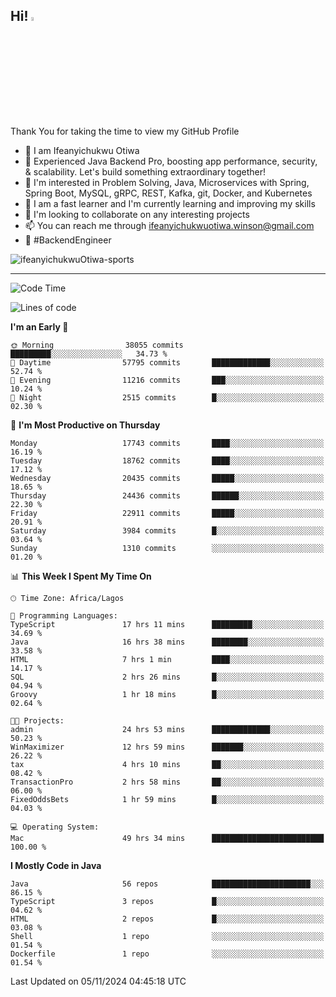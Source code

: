 <!-- BLOG-POST-LIST:START --><!-- BLOG-POST-LIST:END -->

## Hi! <img src="https://media.giphy.com/media/hvRJCLFzcasrR4ia7z/giphy.gif" width="4%"> 

Thank You for taking the time to view my GitHub Profile

- 👋 I am Ifeanyichukwu Otiwa
- 🚀 Experienced Java Backend Pro, boosting app performance, security, & scalability. Let's build something extraordinary together!
- 👀 I'm interested in Problem Solving, Java, Microservices with Spring, Spring Boot, MySQL, gRPC, REST, Kafka, git, Docker, and Kubernetes
- 🌱 I am a fast learner and I'm currently learning and improving my skills
- 💞️ I'm looking to collaborate on any interesting projects
- 📫 You can reach me through ifeanyichukwuotiwa.winson@gmail.com
- 🚀 #BackendEngineer

<p align="left" marginTop="10px"> <img src="https://komarev.com/ghpvc/?username=ifeanyichukwuOtiwa-sports&label=Profile%20views&color=0e75b6&style=for-the-badge" alt="ifeanyichukwuOtiwa-sports" /> </p>

***

<!--START_SECTION:waka-->
![Code Time](http://img.shields.io/badge/Code%20Time-3%2C092%20hrs%203%20mins-blue)

![Lines of code](https://img.shields.io/badge/From%20Hello%20World%20I%27ve%20Written-27.2%20million%20lines%20of%20code-blue)

**I'm an Early 🐤** 

```text
🌞 Morning                38055 commits       █████████░░░░░░░░░░░░░░░░   34.73 % 
🌆 Daytime                57795 commits       █████████████░░░░░░░░░░░░   52.74 % 
🌃 Evening                11216 commits       ███░░░░░░░░░░░░░░░░░░░░░░   10.24 % 
🌙 Night                  2515 commits        █░░░░░░░░░░░░░░░░░░░░░░░░   02.30 % 
```
📅 **I'm Most Productive on Thursday** 

```text
Monday                   17743 commits       ████░░░░░░░░░░░░░░░░░░░░░   16.19 % 
Tuesday                  18762 commits       ████░░░░░░░░░░░░░░░░░░░░░   17.12 % 
Wednesday                20435 commits       █████░░░░░░░░░░░░░░░░░░░░   18.65 % 
Thursday                 24436 commits       ██████░░░░░░░░░░░░░░░░░░░   22.30 % 
Friday                   22911 commits       █████░░░░░░░░░░░░░░░░░░░░   20.91 % 
Saturday                 3984 commits        █░░░░░░░░░░░░░░░░░░░░░░░░   03.64 % 
Sunday                   1310 commits        ░░░░░░░░░░░░░░░░░░░░░░░░░   01.20 % 
```


📊 **This Week I Spent My Time On** 

```text
🕑︎ Time Zone: Africa/Lagos

💬 Programming Languages: 
TypeScript               17 hrs 11 mins      █████████░░░░░░░░░░░░░░░░   34.69 % 
Java                     16 hrs 38 mins      ████████░░░░░░░░░░░░░░░░░   33.58 % 
HTML                     7 hrs 1 min         ████░░░░░░░░░░░░░░░░░░░░░   14.17 % 
SQL                      2 hrs 26 mins       █░░░░░░░░░░░░░░░░░░░░░░░░   04.94 % 
Groovy                   1 hr 18 mins        █░░░░░░░░░░░░░░░░░░░░░░░░   02.64 % 

🐱‍💻 Projects: 
admin                    24 hrs 53 mins      █████████████░░░░░░░░░░░░   50.23 % 
WinMaximizer             12 hrs 59 mins      ███████░░░░░░░░░░░░░░░░░░   26.22 % 
tax                      4 hrs 10 mins       ██░░░░░░░░░░░░░░░░░░░░░░░   08.42 % 
TransactionPro           2 hrs 58 mins       ██░░░░░░░░░░░░░░░░░░░░░░░   06.00 % 
FixedOddsBets            1 hr 59 mins        █░░░░░░░░░░░░░░░░░░░░░░░░   04.03 % 

💻 Operating System: 
Mac                      49 hrs 34 mins      █████████████████████████   100.00 % 
```

**I Mostly Code in Java** 

```text
Java                     56 repos            ██████████████████████░░░   86.15 % 
TypeScript               3 repos             █░░░░░░░░░░░░░░░░░░░░░░░░   04.62 % 
HTML                     2 repos             █░░░░░░░░░░░░░░░░░░░░░░░░   03.08 % 
Shell                    1 repo              ░░░░░░░░░░░░░░░░░░░░░░░░░   01.54 % 
Dockerfile               1 repo              ░░░░░░░░░░░░░░░░░░░░░░░░░   01.54 % 
```




 Last Updated on 05/11/2024 04:45:18 UTC
<!--END_SECTION:waka-->

<!--
<p align="center">
![trophy](https://github-profile-trophy.vercel.app/?username=ifeanyichukwuOtiwa-sports&theme=onedark) (https://github.com/ryo-ma/github-profile-trophy)
</p>
-->

<!---
ifeanyi-otiwa/ifeanyi-otiwa is a ✨ special ✨ repository because its `README.md` (this file) appears on your GitHub profile.
You can click the Preview link to take a look at your changes.
--->

